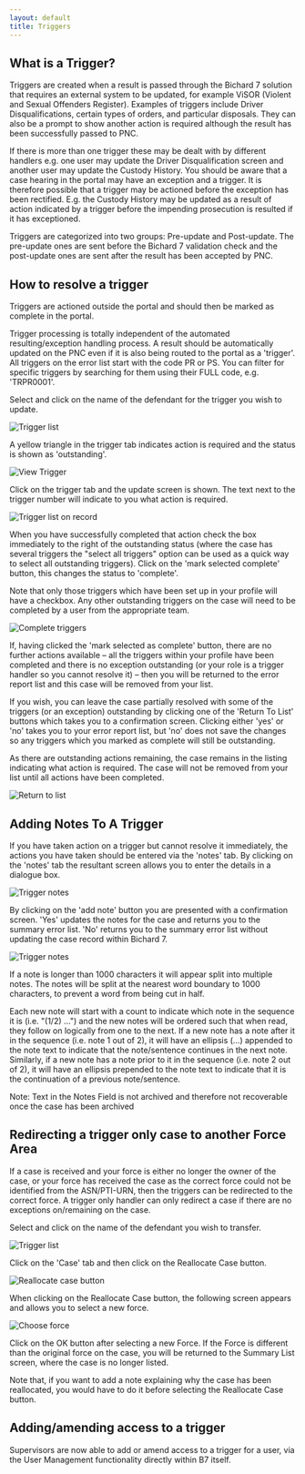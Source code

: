 ```yaml
---
layout: default
title: Triggers
---
```


## What is a Trigger?

Triggers are created when a result is passed through the Bichard 7 solution that requires an external system to be updated, for example ViSOR (Violent and Sexual Offenders Register). Examples of triggers include Driver Disqualifications, certain types of orders, and particular disposals. They can also be a prompt to show another action is required although the result has been successfully passed to PNC.
 
If there is more than one trigger these may be dealt with by different handlers e.g. one user may update the Driver Disqualification screen and another user may update the Custody History. You should be aware that a case hearing in the portal may have an exception and a trigger. It is therefore possible that a trigger may be actioned before the exception has been rectified. E.g. the Custody History may be updated as a result of action indicated by a trigger before the impending prosecution is resulted if it has exceptioned.
 
Triggers are categorized into two groups: Pre-update and Post-update. The pre-update ones are sent before the Bichard 7 validation check and the post-update ones are sent after the result has been accepted by PNC.

## How to resolve a trigger

Triggers are actioned outside the portal and should then be marked as complete in the portal.
 
Trigger processing is totally independent of the automated resulting/exception handling process. A result should be automatically updated on the PNC even if it is also being routed to the portal as a 'trigger'. All triggers on the error list start with the code PR or PS. You can filter for specific triggers by searching for them using their FULL code, e.g. 'TRPR0001'.

Select and click on the name of the defendant for the trigger you wish to update.

![Trigger list](image1.png)

A yellow triangle in the trigger tab indicates action is required and the status is shown as 'outstanding'.

![View Trigger](image2.png)

Click on the trigger tab and the update screen is shown. The text next to the trigger number will indicate to you what action is required. 

![Trigger list on record](image3.png)

When you have successfully completed that action check the box immediately to the right of the outstanding status (where the case has several triggers the "select all triggers" option can be used as a quick way to select all outstanding triggers). Click on the 'mark selected complete' button, this changes the status to 'complete'.

Note that only those triggers which have been set up in your profile will have a checkbox. Any other outstanding triggers on the case will need to be completed by a user from the appropriate team.

![Complete triggers](image4.png)

If, having clicked the 'mark selected as complete' button, there are no further actions available – all the triggers within your profile have been completed and there is no exception outstanding (or your role is a trigger handler so you cannot resolve it) – then you will be returned to the error report list and this case will be removed from your list.

If you wish, you can leave the case partially resolved with some of the triggers (or an exception) outstanding by clicking one of the 'Return To List' buttons which takes you to a confirmation screen. Clicking either 'yes' or 'no' takes you to your error report list, but 'no' does not save the changes so any triggers which you marked as complete will still be outstanding.

As there are outstanding actions remaining, the case remains in the listing indicating what action is required. The case will not be removed from your list until all actions have been completed.

![Return to list](image5.png)

## Adding Notes To A Trigger

If you have taken action on a trigger but cannot resolve it immediately, the actions you have taken should be entered via the 'notes' tab. By clicking on the 'notes' tab the resultant screen allows you to enter the details in a dialogue box.

![Trigger notes](image6.png)

By clicking on the 'add note' button you are presented with a confirmation screen. 'Yes' updates the notes for the case and returns you to the summary error list. 'No' returns you to the summary error list without updating the case record within Bichard 7.

![Trigger notes](image7.png)

If a note is longer than 1000 characters it will appear split into multiple notes. The notes will be split at the nearest word boundary to 1000 characters, to prevent a word from being cut in half.

Each new note will start with a count to indicate which note in the sequence it is (i.e. "(1/2) …") and the new notes will be ordered such that when read, they follow on logically from one to the next. If a new note has a note after it in the sequence (i.e. note 1 out of 2), it will have an ellipsis (…) appended to the note text to indicate that the note/sentence continues in the next note. Similarly, if a new note has a note prior to it in the sequence (i.e. note 2 out of 2), it will have an ellipsis prepended to the note text to indicate that it is the continuation of a previous note/sentence.

Note: Text in the Notes Field is not archived and therefore not recoverable once the case has been archived

## Redirecting a trigger only case to another Force Area

If a case is received and your force is either no longer the owner of the case, or your force has received the case as the correct force could not be identified from the ASN/PTI-URN, then the triggers can be redirected to the correct force. A trigger only handler can only redirect a case if there are no exceptions on/remaining on the case.

Select and click on the name of the defendant you wish to transfer.

![Trigger list](image8.png)

Click on the 'Case' tab and then click on the Reallocate Case button.

![Reallocate case button](image9.png)

When clicking on the Reallocate Case button, the following screen appears and allows you to select a new force.

![Choose force](image10.png)

Click on the OK button after selecting a new Force. If the Force is different than the original force on the case, you will be returned to the Summary List screen, where the case is no longer listed.

Note that, if you want to add a note explaining why the case has been reallocated, you would have to do it before selecting the Reallocate Case button.

## Adding/amending access to a trigger

Supervisors are now able to add or amend access to a trigger for a user, via the User Management functionality directly within B7 itself.
